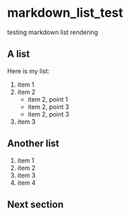 # markdown_list_test
testing markdown list rendering

## A list
Here is my list:
1. item 1
1. item 2
    - item 2, point 1
    - item 2, point 3
    - item 2, point 3
1. item 3

## Another list
1. item 1
1. item 2
1. item 3
1. item 4
## Next section

